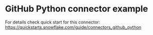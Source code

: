 # GitHub Python connector example

For details check quick start for this connector:
https://quickstarts.snowflake.com/guide/connectors_github_python
